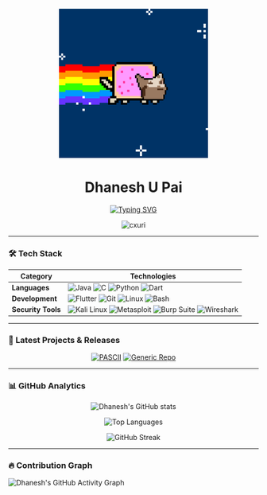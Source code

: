 <p align="center">
  <img src="https://github.com/cxuri/cxuri/blob/main/nyan.gif?raw=true" width="300">
</p>

<h1 align="center">
  <b>Dhanesh U Pai</b>
</h1>

<p align="center">
  <a href="https://git.io/typing-svg">
    <img src="https://readme-typing-svg.demolab.com?font=Fira+Code&weight=600&size=22&duration=3000&pause=1000&color=58A6FF&center=true&vCenter=true&width=500&lines=Cybersecurity+Developer;Penetration+Tester;Master+of+None" alt="Typing SVG" />
  </a>
</p>

<p align="center">
  <img src="https://komarev.com/ghpvc/?username=cxuri&label=Profile%20views&color=58A6FF&style=for-the-badge" alt="cxuri" />
</p>

---

### 🛠️ Tech Stack

<div align="center">
  
| **Category**       | **Technologies**                                                                                                                                                                                                                                                                                                                                                                                                                                                                                                                                                                                                 |
|--------------------|-----------------------------------------------------------------------------------------------------------------------------------------------------------------------------------------------------------------------------------------------------------------------------------------------------------------------------------------------------------------------------------------------------------------------------------------------------------------------------------------------------------------------------------------------------------------------------------------------------------------|
| **Languages**      | ![Java](https://img.shields.io/badge/Java-ED8B00?style=for-the-badge&logo=openjdk&logoColor=white) ![C](https://img.shields.io/badge/C-00599C?style=for-the-badge&logo=c&logoColor=white) ![Python](https://img.shields.io/badge/Python-3776AB?style=for-the-badge&logo=python&logoColor=white) ![Dart](https://img.shields.io/badge/Dart-0175C2?style=for-the-badge&logo=dart&logoColor=white)                                                                                                                                                                                                                    |
| **Development**    | ![Flutter](https://img.shields.io/badge/Flutter-02569B?style=for-the-badge&logo=flutter&logoColor=white) ![Git](https://img.shields.io/badge/Git-F05032?style=for-the-badge&logo=git&logoColor=white) ![Linux](https://img.shields.io/badge/Linux-FCC624?style=for-the-badge&logo=linux&logoColor=black) ![Bash](https://img.shields.io/badge/Bash-4EAA25?style=for-the-badge&logo=gnu-bash&logoColor=white)                                                                                                                                                                                                      |
| **Security Tools** | ![Kali Linux](https://img.shields.io/badge/Kali_Linux-557C94?style=for-the-badge&logo=kali-linux&logoColor=white) ![Metasploit](https://img.shields.io/badge/Metasploit-258FFA?style=for-the-badge&logo=metasploit&logoColor=white) ![Burp Suite](https://img.shields.io/badge/Burp_Suite-FF6633?style=for-the-badge) ![Wireshark](https://img.shields.io/badge/Wireshark-1679A7?style=for-the-badge&logo=wireshark&logoColor=white)                                                                                                                                                                             |

</div>

---

### 🚀 Latest Projects & Releases

<div align="center">
  
[![PASCII](https://github-readme-stats.vercel.app/api/pin/?username=cxuri&repo=pascii&show_owner=true&theme=dark&bg_color=0d1117&title_color=58A6FF&text_color=c9d1d9&icon_color=58A6FF&border_color=30363d)](https://github.com/cxuri/pascii)
[![Generic Repo](https://github-readme-stats.vercel.app/api/pin/?username=cxuri&repo=REPO_NAME&show_owner=true&theme=dark&bg_color=0d1117&title_color=58A6FF&text_color=c9d1d9&icon_color=58A6FF&border_color=30363d)](https://github.com/cxuri/REPO_NAME)

</div>

---

### 📊 GitHub Analytics

<div align="center">

![Dhanesh's GitHub stats](https://github-readme-stats.vercel.app/api?username=cxuri&show_icons=true&count_private=true&theme=dark&bg_color=0d1117&title_color=58A6FF&text_color=c9d1d9&icon_color=58A6FF&border_color=30363d&hide_border=true&include_all_commits=true)

![Top Languages](https://github-readme-stats.vercel.app/api/top-langs/?username=cxuri&layout=compact&theme=dark&bg_color=0d1117&title_color=58A6FF&text_color=c9d1d9&icon_color=58A6FF&border_color=30363d&hide_border=true)

![GitHub Streak](https://streak-stats.demolab.com?user=cxuri&theme=dark&background=0d1117&border=30363d&stroke=30363d&ring=58A6FF&fire=58A6FF&currStreakNum=c9d1d9&sideNums=c9d1d9&currStreakLabel=c9d1d9&sideLabels=c9d1d9&dates=8b949e)

</div>

---

### 🔥 Contribution Graph

![Dhanesh's GitHub Activity Graph](https://github-readme-activity-graph.vercel.app/graph?username=cxuri&theme=github-dark&bg_color=0d1117&color=58A6FF&line=58A6FF&point=c9d1d9&area=true&hide_border=true&custom_title=My%20Contribution%20Graph)
